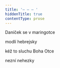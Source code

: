 ```yaml
---
title: '– – – '
hiddenTitle: true
contentType: prose
---
```


Daníček se v maringotce

modlí hebrejsky

kéž to sluchu Boha Otce

nezní nehezky
